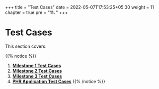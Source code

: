 +++
title = "Test Cases"
date = 2022-05-07T17:53:25+05:30
weight = 11
chapter = true
pre = "<b>11. </b>"
+++

# Test Cases

This section covers:

{{% notice %}}
1. **[Milestone 1 Test Cases](/abdm-docs/10-test-cases/milestone-1/)**
2. **[Milestone 2 Test Cases](/abdm-docs/10-test-cases/milestone-2/)**
3. **[Milestone 3 Test Cases](/abdm-docs/10-test-cases/milestone-3/)**
4. **[PHR Application Test Cases](/abdm-docs/10-test-cases/phr-app/)**
{{% /notice %}}